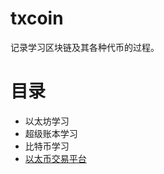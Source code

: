 # txcoin
记录学习区块链及其各种代币的过程。
# 目录
- 以太坊学习
- 超级账本学习
- 比特币学习
- [以太币交易平台](/ether_exchange/resourcelink.md)
